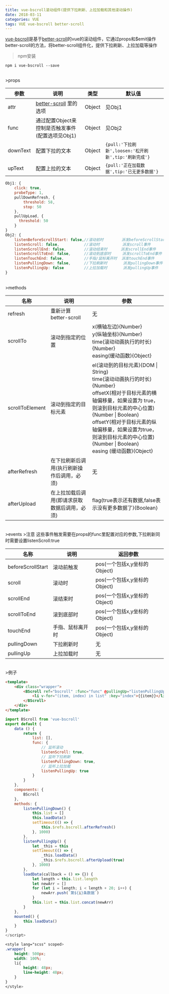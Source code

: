 ```yaml
---
title: vue-bscroll滚动组件(提供下拉刷新、上拉加载和其他滚动操作)
date: 2018-03-11
categories: VUE
tags: VUE vue-bscroll better-scroll
---
```


[vue-bscroll](https://github.com/Likely6/vue-bscroll)是基于[better-scroll](https://ustbhuangyi.github.io/better-scroll/doc/zh-hans/#better-scroll)的vue的滚动组件，它通过props和$emit操作better-scroll的方法，将better-scroll组件化，提供下拉刷新、上拉加载等操作

>npm安装

	npm i vue-bscroll --save

<br/>
>props

| 参数 | 说明 | 类型 | 默认值 |
| ---- | ---- | ---- | --- |
attr | [better-scroll](https://ustbhuangyi.github.io/better-scroll/doc/zh-hans/options.html) 里的选项 | Object | 见Obj1 |
| func | 通过配置Object来控制是否触发事件(配置选项见Obj1) | Object | 见Obj2 |
| downText | 配置下拉的文本 | Object | ```{pull:'下拉刷新',loosen:'松开刷新',tip:'刷新完成'}``` |
| upText | 配置上拉的文本 | Object | ```{pull:'正在加载数据',tip:'已无更多数据'}``` |

```javascript
Obj1: {
	click: true,
	probeType: 1,
	pullDownRefresh, {
		threshold: 58,
		stop: 50
	},
	pullUpLoad, {
	  threshold: 50
	}
}
Obj2: {
	listenBeforeScrollStart: false,//滚动前时        派发beforeScrollStart事件		返回参数pos
	listenScroll: false,           //滚动时          派发scroll事件				返回参数pos
	listenScrollEnd: false,        //滚动结束时      派发scrollEnd事件     返回参数pos
	listenScrollToEnd: false,      //滚动到底部时     派发scrollToEnd事件	返回参数pos
	listenTouchEnd: false,         //手指/鼠标离开时  派发touchEnd事件			返回参数pos
	listenPullingDown: false,      //下拉刷新时       派发pullingDown事件	在这里执行刷新操作
	listenPullingUp: false         //上拉加载时       派发pullingUp事件		在这里执行数据请求操作
}
```

<br/>
>methods

| 名称 | 说明 | 参数 |
| ---- | ---- | ---- |
| refresh | 重新计算 better-scroll | 无 |
| scrollTo | 滚动到指定的位置 | x(横轴左边){Number}<br/>y(纵轴坐标){Number}<br/>time(滚动动画执行的时长){Number}<br/>easing(缓动函数){Object} |
| scrollToElement | 滚动到指定的目标元素 | el(滚动到的目标元素){DOM \| String}<br/>time(滚动动画执行的时长){Number}<br/>offsetX(相对于目标元素的横轴偏移量，如果设置为 true，则滚到目标元素的中心位置){Number \| Boolean}<br/>offsetY(相对于目标元素的纵轴偏移量，如果设置为true，则滚到目标元素的中心位置){Number \| Boolean}<br/>easing (缓动函数){Object} |
| afterRefresh | 在下拉刷新后调用(执行刷新操作后调用，必须) | 无 |
| afterUpload | 在上拉加载后调用(即请求获取数据后调用，必须) | flag(true表示还有数据,false表示没有更多数据了){Boolean} |

<br/>
>events
>注意 这些事件触发需要在props的func里配置对应的参数,下拉刷新同时需要设置listenScroll:true

| 名称 | 说明 | 返回参数 |
| ---- | ---- | ---- |
| beforeScrollStart | 滚动前触发 | pos(一个包括x,y坐标的Object) |
| scroll | 滚动时 | pos(一个包括x,y坐标的Object) |
| scrollEnd | 滚结束时 | pos(一个包括x,y坐标的Object) |
| scrollToEnd | 滚到底部时 | pos(一个包括x,y坐标的Object) |
| touchEnd | 手指、鼠标离开时 | pos(一个包括x,y坐标的Object) |
| pullingDown | 下拉刷新时 | 无 |
| pullingUp | 上拉加载时 | 无 |

<br/>
>例子

```html
<template>
	<div class="wrapper">
		<BScroll ref="bscroll" :func="func" @pullingUp="listenPullingUp" @pullingDown="listenPullingDown">
			<li v-for="(item, index) in list" :key="index">{{item}}</li>
		</BScroll>
	</div>
</template>
```

```javascript
import BScroll from 'vue-bscroll'
export default {
	data () {
		return {
			list: [],
			func: {
				// 监听滚动
				listenScroll: true,
				// 监听下拉刷新
				listenPullingDown: true,
				// 监听上拉加载
				listenPullingUp: true
			}
		}
	},
	components: {
		BScroll
	},
	methods: {
		listenPullingDown() {
			this.list = []
			this.loadData()
			setTimeout(() => {
				this.$refs.bscroll.afterRefresh()
			}, 1000)
		},
		listenPullingUp() {
			let _this = this
			setTimeout(() => {
				_this.loadData()
				_this.$refs.bscroll.afterUpload(true)
			}, 1000)
		},
		loadData(callback = () => {}) {
			let length = this.list.length
			let newArr = []
			for (let i = length; i < length + 20; i++) {
				newArr.push(`第${i}条数据`)
			}
			this.list = this.list.concat(newArr)
		}
	},
	mounted() {
		this.loadData()
	}
}
</script>
```

```css
<style lang="scss" scoped>
.wrapper{
	height: 500px;
	width: 100%;
	li{
		height: 48px;
		line-height: 48px;
	}
}
</style>
```
<br/>